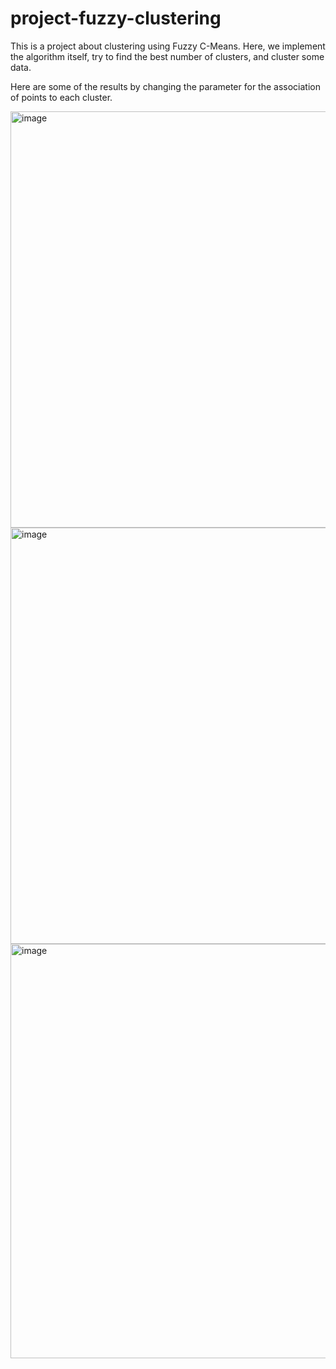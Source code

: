 # project-fuzzy-clustering

This is a project about clustering using Fuzzy C-Means.
Here, we implement the algorithm itself, try to find the best number of clusters, and cluster some data.

Here are some of the results by changing the parameter for the association of points to each cluster.


<img width="666" alt="image" src="https://github.com/kasramojallal1/project-fuzzy-clustering/assets/53012886/5014e43f-909f-4d3a-b1e2-54425219e682">

<img width="666" alt="image" src="https://github.com/kasramojallal1/project-fuzzy-clustering/assets/53012886/40c56b9d-8d57-4802-96f5-f8ac55091c03">

<img width="663" alt="image" src="https://github.com/kasramojallal1/project-fuzzy-clustering/assets/53012886/61f7a583-effe-4508-928e-4fc556529878">


